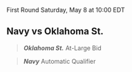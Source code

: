 First Round
Saturday, May 8 at 10:00 EDT
## Navy vs Oklahoma St.

> ***Oklahoma St.***
> At-Large Bid

> ***Navy***
> Automatic Qualifier